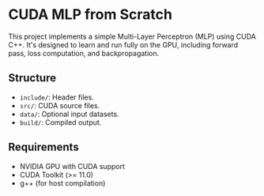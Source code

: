 # CUDA MLP from Scratch

This project implements a simple Multi-Layer Perceptron (MLP) using CUDA C++. It's designed to learn and run fully on the GPU, including forward pass, loss computation, and backpropagation.

## Structure

- `include/`: Header files.
- `src/`: CUDA source files.
- `data/`: Optional input datasets.
- `build/`: Compiled output.

## Requirements

- NVIDIA GPU with CUDA support
- CUDA Toolkit (>= 11.0)
- g++ (for host compilation)
